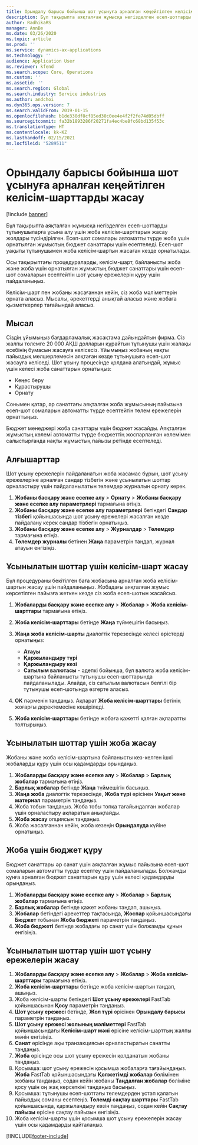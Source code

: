 ```yaml
---
title: Орындалу барысы бойынша шот ұсынуға арналған кеңейтілген келісім-шарттарды жасау
description: Бұл тақырыпта аяқталған жұмысқа негізделген есеп-шоттарды тұтынушыларға ұсына алу үшін жоба келісім-шарттарын жасау жолдары түсіндірілген.
author: RadhikaRS
manager: AnnBe
ms.date: 03/26/2020
ms.topic: article
ms.prod: ''
ms.service: dynamics-ax-applications
ms.technology: ''
audience: Application User
ms.reviewer: kfend
ms.search.scope: Core, Operations
ms.custom: ''
ms.assetid: ''
ms.search.region: Global
ms.search.industry: Service industries
ms.author: andchoi
ms.dyn365.ops.version: 7
ms.search.validFrom: 2019-01-15
ms.openlocfilehash: b1de330df8cf85ed30c0ee4e4f2f2fe74d05dbff
ms.sourcegitcommit: fa32b1893286f20271fa4ec4be8fc68bd135f53c
ms.translationtype: HT
ms.contentlocale: kk-KZ
ms.lasthandoff: 02/15/2021
ms.locfileid: "5289511"
---
```

# <a name="create-advanced-contracts-for-billing-based-on-progress"></a>Орындалу барысы бойынша шот ұсынуға арналған кеңейтілген келісім-шарттарды жасау
[!include [banner](../includes/banner.md)]

Бұл тақырыпта аяқталған жұмысқа негізделген есеп-шоттарды тұтынушыларға ұсына алу үшін жоба келісім-шарттарын жасау жолдары түсіндірілген. Есеп-шот сомалары автоматты түрде жоба үшін орнатылған жұмыстың бюджет санаттары үшін есептеледі. Есеп-шот уақыты тұтынушымен жоба келісім-шартын жасаған кезде орнатылады.

Осы тақырыптағы процедураларды, келісім-шарт, байланысты жоба және жоба үшін орнатылған жұмыстың бюджет санаттары үшін есеп-шот сомаларын есептейтін шот ұсыну ережелерін құру үшін пайдаланыңыз.

Келісім-шарт пен жобаны жасағаннан кейін, сіз жоба мәліметтерін орната аласыз. Мысалы, әрекеттерді анықтай аласыз және жобаға қызметкерлер тағайындай аласыз.

## <a name="example"></a>Мысал

Сіздің ұйымыңыз бағдарламалық жасақтама дайындайтын фирма. Сіз жалпы төлемге 20 000 АҚШ долларын құрайтын тұтынушы үшін жалақы есебінің бумасын жасауға келісесіз. Ұйымыңыз жобаның нақты пайыздық мөлшерлемесін аяқтаған кезде тұтынушыға есеп-шот жасауға келіседі. Шот ұсыну процесінде қолдана алатындай, жұмыс үшін келесі жоба санаттарын орнатыңыз:

- Кеңес беру
- Құрастырушы
- Орнату

Сонымен қатар, әр санаттағы аяқталған жоба жұмысының пайызына есеп-шот сомаларын автоматты түрде есептейтін төлем ережелерін орнаттыңыз.

Бюджет менеджері жоба санаттары үшін бюджет жасайды. Аяқталған жұмыстың көлемі автоматты түрде бюджеттің жоспарланған көлемімен салыстырғанда нақты жұмыстың пайызы ретінде есептеледі.

## <a name="prerequisites"></a>Алғышарттар

Шот ұсыну ережелерін пайдаланатын жоба жасамас бұрын, шот ұсыну ережелеріне арналған сандар тізбегін және ұсынылатын шоттар орналастыру үшін пайдаланылатын төлемдер журналын орнату керек.

1. **Жобаны басқару және есепке алу** \> **Орнату** \> **Жобаны басқару және есепке алу параметрлері** тармағына өтіңіз.
2. **Жобаны басқару және есепке алу параметрлері** бетіндегі **Сандар тізбегі** қойыншасында шот ұсыну ережелері жасалған кезде пайдалану керек сандар тізбегін орнатыңыз.
3. **Жобаны басқару және есепке алу** \> **Журналдар** \> **Төлемдер** тармағына өтіңіз.
4. **Төлемдер журналы** бетінен **Жаңа** параметрін таңдап, журнал атауын енгізіңіз.

## <a name="create-a-contract-for-progress-billings"></a>Ұсынылатын шоттар үшін келісім-шарт жасау

Бұл процедураны бекітілген баға жобасына арналған жоба келісім-шартын жасау үшін пайдаланыңыз. Жобадағы аяқталған жұмыс көрсетілген пайызға жеткен кезде сіз жоба есеп-шотын жасайсыз.

1. **Жобаларды басқару және есепке алу** \> **Жобалар** \> **Жоба келісім-шарттары** тармағына өтіңіз.
2. **Жоба келісім-шарттары** бетінде **Жаңа** түймешігін басыңыз.
3. **Жаңа жоба келісім-шарты** диалогтік терезесінде келесі өрістерді орнатыңыз:

    - **Атауы**
    - **Қаржыландыру түрі**
    - **Қаржыландыру көзі**
    - **Сатылым валютасы** - әдепкі бойынша, бұл валюта жоба келісім-шартына байланысты тұтынушы есеп-шоттарында пайдаланылады. Алайда, сіз сатылым валютасын белгілі бір тұтынушы есеп-шотында өзгерте аласыз.

4. **OK** пәрменін таңдаңыз. Ақпарат **Жоба келісім-шарттары** бетінің жоғарғы деректемесіне көшіріледі.
5. **Жоба келісім-шарттары** бетінде жобаға қажетті қалған ақпаратты толтырыңыз.

## <a name="create-a-project-for-progress-billings"></a>Ұсынылатын шоттар үшін жоба жасау

Жобаны және жоба келісім-шартына байланысты кез-келген ішкі жобаларды құру үшін осы қадамдарды орындаңыз.

1. **Жобаларды басқару және есепке алу** \> **Жобалар** \> **Барлық жобалар** тармағына өтіңіз.
2. **Барлық жобалар** бетінде **Жаңа** түймешігін басыңыз.
3. **Жаңа жоба** диалогтік терезесінде, **Жоба түрі** өрісінен **Уақыт және материал** параметрін таңдаңыз.
4. Жоба тобын таңдаңыз. Жоба тобы топқа тағайындалған жобалар үшін орналастыру ақпаратын анықтайды.
5. **Жоба жасау** опциясын таңдаңыз.
6. Жоба жасалғаннан кейін, жоба кезеңін **Орындалуда** күйіне орнатыңыз.

## <a name="create-a-budget-for-a-project"></a>Жоба үшін бюджет құру

Бюджет санаттары әр санат үшін аяқталған жұмыс пайызына есеп-шот сомаларын автоматты түрде есептеу үшін пайдаланылады. Болжамды құнға арналған бюджет санаттарын құру үшін келесі қадамдарды орындаңыз.

1. **Жобаларды басқару және есепке алу** \> **Жобалар** \> **Барлық жобалар** тармағына өтіңіз.
2. **Барлық жобалар** бетінде қажет жобаны таңдап, ашыңыз.
3. **Жобалар** бетіндегі әрекеттер тақтасында, **Жоспар** қойыншасындағы **Бюджет** тобынан **Жоба бюджеті** параметрін таңдаңыз.
4. **Жоба бюджеті** бетінде жобадағы әр санат үшін болжамды құнын енгізіңіз.

## <a name="create-billing-rules-for-progress-billings"></a>Ұсынылатын шоттар үшін шот ұсыну ережелерін жасау

1. **Жобаларды басқару және есепке алу** \> **Жобалар** \> **Жоба келісім-шарттары** тармағына өтіңіз.
2. **Жоба келісім-шарттары** бетінде жоба келісім-шартын таңдап, ашыңыз.
3. Жоба келісім-шарты бетіндегі **Шот ұсыну ережелері** FastTab қойыншасынан **Қосу** параметрін таңдаңыз.
4. **Шот ұсыну ережесі** бетінде, **Жол түрі** өрісінен **Орындалу барысы** параметрін таңдаңыз.
5. **Шот ұсыну ережесі жолының мәліметтері** FastTab қойыншасындағы **Келісім-шарт мәні** өрісіне келісім-шарттың жалпы мәнін енгізіңіз.
6. **Санат** өрісінде ақы транзакциясын орналастыратын санатты таңдаңыз.
7. **Жоба** өрісінде осы шот ұсыну ережесін қолданатын жобаны таңдаңыз.
8. Қосымша: шот ұсыну ережесін қосымша жобаларға тағайындаңыз. **Жоба** FastTab қойыншасындағы **Қолжетімді жобалар** бөлімінен жобаны таңдаңыз, содан кейін жобаны **Таңдалған жобалар** бөліміне қосу үшін оң жақ көрсеткіні таңдаңыз басыңыз.
9. Қосымша: тұтынушы есеп-шоттағы төлемдерден ұстап қалатын пайыздық соманы есептеңіз. **Төлемді сақтау шарттары** FastTab қойыншасында, қаржыландыру көзін таңдаңыз, содан кейін **Сақтау пайызы** өрісіне сақтау пайызын енгізіңіз.
10. Жоба келісім-шарты үшін қосымша шот ұсыну ережелерін жасау үшін осы қадамдарды қайталаңыз.


[!INCLUDE[footer-include](../includes/footer-banner.md)]